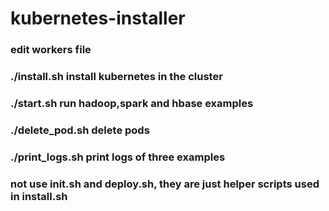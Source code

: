 # kubernetes-installer

### edit workers file
### ./install.sh install kubernetes in the cluster
### ./start.sh run hadoop,spark and hbase examples
### ./delete_pod.sh delete pods
### ./print_logs.sh print logs of three examples
### not use init.sh and deploy.sh, they are just helper scripts used in install.sh
